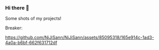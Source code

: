 ### Hi there 👋

Some shots of my projects!

Breaker:

https://github.com/NiJiSann/NiJiSann/assets/85095318/165e914c-1ad3-4a0a-b6bf-662f631712df




<!--
**NiJiSann/NiJiSann** is a ✨ _special_ ✨ repository because its `README.md` (this file) appears on your GitHub profile.

Here are some ideas to get you started:

- 🔭 I’m currently working on ...
- 🌱 I’m currently learning ...
- 👯 I’m looking to collaborate on ...
- 🤔 I’m looking for help with ...
- 💬 Ask me about ...
- 📫 How to reach me: ...
- 😄 Pronouns: ...
- ⚡ Fun fact: ...
-->
